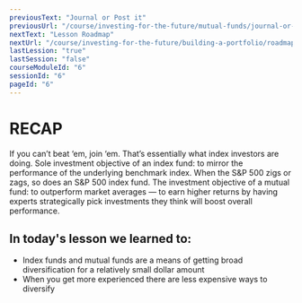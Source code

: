 ```yaml
---
previousText: "Journal or Post it"
previousUrl: "/course/investing-for-the-future/mutual-funds/journal-or-post-it"
nextText: "Lesson Roadmap"
nextUrl: "/course/investing-for-the-future/building-a-portfolio/roadmap"
lastLession: "true"
lastSession: "false"
courseModuleId: "6"
sessionId: "6"
pageId: "6"
---
```



# RECAP

<sparkle-character-intro position="right" character="jen">
If you can’t beat ‘em, join ‘em. That’s essentially what index investors are doing. Sole investment objective of an index fund: to mirror the performance of the underlying benchmark index. When the S&P 500 zigs or zags, so does an S&P 500 index fund.
The investment objective of a mutual fund: to outperform market averages — to earn higher returns by having experts strategically pick investments they think will boost overall performance.
</sparkle-character-intro>

## In today's lesson we learned to: 
- Index funds and mutual funds are a means of getting broad diversification for a relatively small dollar amount
- When you get more experienced there are less expensive ways to diversify